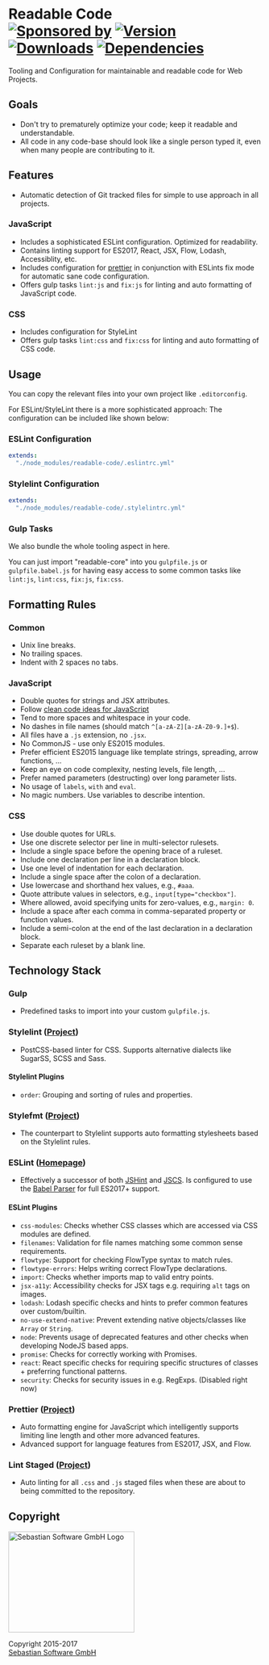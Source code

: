 # Readable Code<br/>[![Sponsored by][sponsor-img]][sponsor] [![Version][npm-version-img]][npm] [![Downloads][npm-downloads-img]][npm] [![Dependencies][deps-img]][deps]

[sponsor-img]: https://img.shields.io/badge/Sponsored%20by-Sebastian%20Software-692446.svg
[sponsor]: https://www.sebastian-software.de
[deps]: https://david-dm.org/sebastian-software/readable-code
[deps-img]: https://david-dm.org/sebastian-software/readable-code.svg
[npm]: https://www.npmjs.com/package/readable-code
[npm-downloads-img]: https://img.shields.io/npm/dm/readable-code.svg
[npm-version-img]: https://img.shields.io/npm/v/readable-code.svg


Tooling and Configuration for maintainable and readable code for Web Projects.


## Goals

- Don't try to prematurely optimize your code; keep it readable and understandable.
- All code in any code-base should look like a single person typed it, even when many people are contributing to it.



## Features

- Automatic detection of Git tracked files for simple to use approach in all projects.

### JavaScript

- Includes a sophisticated ESLint configuration. Optimized for readability.
- Contains linting support for ES2017, React, JSX, Flow, Lodash, Accessiblity, etc.
- Includes configuration for [prettier](https://github.com/prettier/prettier) in conjunction with ESLints fix mode for automatic sane code configuration.
- Offers gulp tasks `lint:js` and `fix:js` for linting and auto formatting of JavaScript code.

### CSS

- Includes configuration for StyleLint 
- Offers gulp tasks `lint:css` and `fix:css` for linting and auto formatting of CSS code.




## Usage

You can copy the relevant files into your own project like `.editorconfig`. 

For ESLint/StyleLint there is a more sophisticated approach: The configuration can be included like shown below:

### ESLint Configuration

```yaml
extends:
  "./node_modules/readable-code/.eslintrc.yml"
```

### Stylelint Configuration

```yaml
extends:
  "./node_modules/readable-code/.stylelintrc.yml"
```

### Gulp Tasks

We also bundle the whole tooling aspect in here. 

You can just import "readable-core" into you `gulpfile.js` or `gulpfile.babel.js` for having easy access to some 
common tasks like `lint:js`, `lint:css`, `fix:js`, `fix:css`.




## Formatting Rules

### Common

- Unix line breaks.
- No trailing spaces.
- Indent with 2 spaces no tabs.

### JavaScript

- Double quotes for strings and JSX attributes.
- Follow [clean code ideas for JavaScript](https://github.com/ryanmcdermott/clean-code-javascript)
- Tend to more spaces and whitespace in your code.
- No dashes in file names (should match `^[a-zA-Z][a-zA-Z0-9.]+$`).
- All files have a `.js` extension, no `.jsx`.
- No CommonJS - use only ES2015 modules.
- Prefer efficient ES2015 language like template strings, spreading, arrow functions, ...
- Keep an eye on code complexity, nesting levels, file length, ...
- Prefer named parameters (destructing) over long parameter lists.
- No usage of `labels`, `with` and `eval`.
- No magic numbers. Use variables to describe intention.

### CSS

- Use double quotes for URLs.
- Use one discrete selector per line in multi-selector rulesets.
- Include a single space before the opening brace of a ruleset.
- Include one declaration per line in a declaration block.
- Use one level of indentation for each declaration.
- Include a single space after the colon of a declaration.
- Use lowercase and shorthand hex values, e.g., `#aaa`.
- Quote attribute values in selectors, e.g., `input[type="checkbox"]`.
- Where allowed, avoid specifying units for zero-values, e.g., `margin: 0`.
- Include a space after each comma in comma-separated property or function values.
- Include a semi-colon at the end of the last declaration in a declaration block.
- Separate each ruleset by a blank line.



## Technology Stack

### Gulp

- Predefined tasks to import into your custom `gulpfile.js`.

### Stylelint ([Project](https://github.com/stylelint/stylelint))

- PostCSS-based linter for CSS. Supports alternative dialects like SugarSS, SCSS and Sass.

#### Stylelint Plugins

- `order`: Grouping and sorting of rules and properties.

### Stylefmt ([Project](https://github.com/morishitter/stylefmt))

- The counterpart to Stylelint supports auto formatting stylesheets based on the Stylelint rules.

### ESLint ([Homepage](eslint.org))

- Effectively a successor of both [JSHint](http://jshint.com/) and [JSCS](http://jscs.info/). Is configured to use the [Babel Parser](https://github.com/babel/babel-eslint) for full ES2017+ support.

#### ESLint Plugins

- `css-modules`: Checks whether CSS classes which are accessed via CSS modules are defined.
- `filenames`: Validation for file names matching some common sense requirements.
- `flowtype`: Support for checking FlowType syntax to match rules.
- `flowtype-errors`: Helps writing correct FlowType declarations.
- `import`: Checks whether imports map to valid entry points.
- `jsx-a11y`: Accessibility checks for JSX tags e.g. requiring `alt` tags on images.
- `lodash`: Lodash specific checks and hints to prefer common features over custom/builtin.
- `no-use-extend-native`: Prevent extending native objects/classes like `Array` or `String`.
- `node`: Prevents usage of deprecated features and other checks when developing NodeJS based apps.
- `promise`: Checks for correctly working with Promises.
- `react`: React specific checks for requiring specific structures of classes + preferring functional patterns.
- `security`: Checks for security issues in e.g. RegExps. (Disabled right now)

### Prettier ([Project](https://github.com/prettier/prettier))

- Auto formatting engine for JavaScript which intelligently supports limiting line length and other more advanced features.
- Advanced support for language features from ES2017, JSX, and Flow.

### Lint Staged ([Project](https://github.com/okonet/lint-staged))

- Auto linting for all `.css` and `.js` staged files when these are about to being committed to the repository.




## Copyright

<img src="https://raw.githubusercontent.com/sebastian-software/readable-code/master/assets/sebastiansoftware.png" alt="Sebastian Software GmbH Logo" width="250" height="200"/>

Copyright 2015-2017<br/>[Sebastian Software GmbH](http://www.sebastian-software.de)
